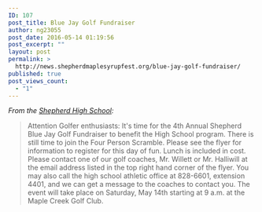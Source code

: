 ```yaml
---
ID: 107
post_title: Blue Jay Golf Fundraiser
author: ng23055
post_date: 2016-05-14 01:19:56
post_excerpt: ""
layout: post
permalink: >
  http://news.shepherdmaplesyrupfest.org/blue-jay-golf-fundraiser/
published: true
post_views_count:
  - "1"
---
```

*From the [Shepherd High School][1]:* 
> Attention Golfer enthusiasts: It's time for the 4th Annual Shepherd Blue Jay Golf Fundraiser to benefit the High School program. There is still time to join the Four Person Scramble. Please see the flyer for information to register for this day of fun. Lunch is included in cost. Please contact one of our golf coaches, Mr. Willett or Mr. Halliwill at the email address listed in the top right hand corner of the flyer. You may also call the high school athletic office at 828-6601, extension 4401, and we can get a message to the coaches to contact you. The event will take place on Saturday, May 14th starting at 9 a.m. at the Maple Creek Golf Club.

 [1]: https://www.facebook.com/shepherdmihs/?fref=photo